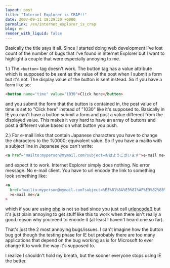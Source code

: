 ```yaml
---
layout: post
title: "Internet Explorer is CRAP!!"
date: 2007-09-11 18:29:20 +0000
permalink: /en/internet_explorer_is_crap
blog: en
render_with_liquid: false
---
```


Basically the title says it all. Since I started doing web development I've lost count of the number of bugs that I've found in Internet Explorer but I want to highlight a couple that were especially annoying to me.

1.) The `<button>` tag doesn't work. The button tag has a value attribute which is supposed to be sent as the value of the post when I submit a form but it's not. The display value of the button is sent instead. So if you have a form like so:

```html
<button name="time" value="1030">Click here</button>
```

and you submit the form that the button is contained in, the post value of time is set to "Click here" instead of "1030" like it's supposed to. Basically in IE you can't have a button submit a form and post a value different from the displayed value. This makes it very hard to have an array of buttons and post a different value based on what button you push.

2.) For e-mail links that contain Japanese characters you have to change the characters to the %0000; equivalent value. So if you have a mailto with a subject line in Japanese you can't write:

```html
<a href="mailto:myperson@mymail.com?subject=おはようございます">e-mail me</a>
```

and expect it to work. Internet Explorer simply does nothing. No error message. No e-mail client. You have to url encode the link to something look something like:

```html
<a
  href="mailto:myperson@mymail.com?subject=%E3%81%8A%E3%81%AF%E3%82%88%E3%81%86%E3%81%94%E3%81%96%E3%81%84%E3%81%BE%E3%81%99%26"
  >e-mail me</a
>
```

which if you are using [php](http://www.php.net/) is not so bad since you just call [urlencode()](http://www.php.net/manual/en/function.urlencode.php) but it's just plain annoying to get stuff like this to work when there isn't really a good reason why you need to encode it (at least I haven't heard one so far).

That's just the 2 most annoying bugs/issues. I can't imagine how the button bug got though the testing phase for IE but probably there are too many applications that depend on the bug working as is for Microsoft to ever change it to work the way it's supposed to.

I realize I shouldn't hold my breath, but the sooner everyone stops using IE the better.
